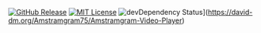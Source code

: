 [![GitHub Release](https://img.shields.io/badge/release-v1.0.0-orange)](https://github.com/Amstramgram75/Amstramgram-Video-Player/releases/tag/v1.0.0)
[![MIT License](https://img.shields.io/badge/license-MIT-green)](https://github.com/Amstramgram75/Amstramgram-Video-Player/blob/master/LICENSE)
![devDependency Status](https://david-dm.org/Amstramgram75/Amstramgram-Video-Player.svg)](https://david-dm.org/Amstramgram75/Amstramgram-Video-Player)